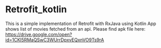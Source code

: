 # Retrofit_kotlin
This is a simple implementation of Retrofit with RxJava using Kotlin
App shows list of movies fetched from an api.
Please find apk file here:
https://drive.google.com/open?id=1CKI5RMaQSwC3WUrrDpxvEQxnVO9Ts9rA
